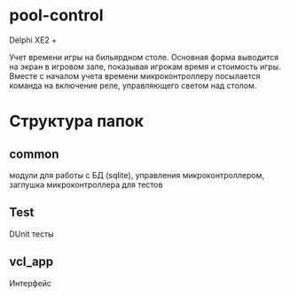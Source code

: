 pool-control
============
Delphi XE2 +

Учет времени игры на бильярдном столе. Основная форма выводится на экран в игровом зале, показывая игрокам время и стоимость игры. Вместе с началом учета времени микроконтроллеру посылается команда на включение реле, управляющего светом над столом.

Структура папок
===============
common 
------

модули для работы с БД (sqlite), управления микроконтроллером, заглушка микроконтроллера для тестов

Test
----

DUnit тесты

vcl_app
-------

Интерфейс
